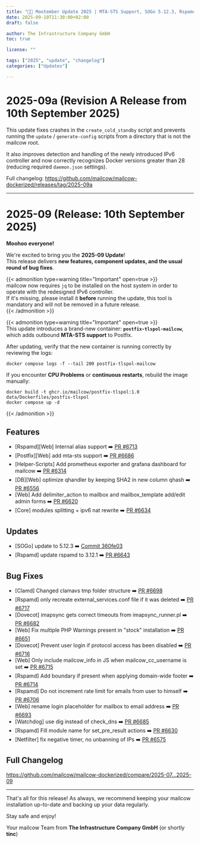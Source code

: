 ```yaml
---
title: "🍂🐄 Mootember Update 2025 | MTA-STS Support, SOGo 5.12.3, Rspamd 3.12.1, and More - Revision A"
date: 2025-09-10T11:30:00+02:00
draft: false

author: The Infrastructure Company GmbH
toc: true

license: ""

tags: ["2025", "update", "changelog"]
categories: ["Updates"]

---
```



# 2025-09a (Revision A Release from 10th September 2025)

This update fixes crashes in the `create_cold_standby` script and prevents running the `update` / `generate-config` scripts from a directory that is not the mailcow root.

It also improves detection and handling of the newly introduced IPv6 controller and now correctly recognizes Docker versions greater than 28 (reducing required `daemon.json` settings).

Full changelog:
https://github.com/mailcow/mailcow-dockerized/releases/tag/2025-09a

---

# 2025-09 (Release: 10th September 2025)

**Moohoo everyone!**

We're excited to bring you the **2025-09 Update**!  
This release delivers **new features, component updates, and the usual round of bug fixes**.  

{{< admonition type=warning title="Important" open=true >}}  
mailcow now requires `jq` to be installed on the host system in order to operate with the redesigned IPv6 controller.  
If it's missing, please install it **before** running the update, this tool is mandatory and will not be removed in a future release.  
{{< /admonition >}}

{{< admonition type=warning title="Important" open=true >}}  
This update introduces a brand-new container: **`postfix-tlspol-mailcow`**,  which adds outbound **MTA-STS support** to Postfix.    

After updating, verify that the new container is running correctly by  reviewing the logs:  
```
docker compose logs -f --tail 200 postfix-tlspol-mailcow
```

If you encounter **CPU Problems** or **continuous restarts**, rebuild the image manually:  
```
docker build -t ghcr.io/mailcow/postfix-tlspol:1.0 data/Dockerfiles/postfix-tlspol
docker compose up -d
```  
{{< /admonition >}}


## Features
- [Rspamd][Web] Internal alias support ➡️ [PR #6713](https://github.com/mailcow/mailcow-dockerized/pull/6713)
- [Postfix][Web] add mta-sts support ➡️ [PR #6686](https://github.com/mailcow/mailcow-dockerized/pull/6686)
- [Helper-Scripts] Add prometheus exporter and grafana dashboard for mailcow ➡️ [PR #6314](https://github.com/mailcow/mailcow-dockerized/pull/6314)
- [DB][Web] optimize qhandler by keeping SHA2 in new column qhash ➡️ [PR #6556](https://github.com/mailcow/mailcow-dockerized/pull/6556)
- [Web] Add delimiter_action to mailbox and mailbox_template add/edit admin forms ➡️ [PR #6620](https://github.com/mailcow/mailcow-dockerized/pull/6620)
- [Core] modules splitting + ipv6 nat rewrite ➡️ [PR #6634](https://github.com/mailcow/mailcow-dockerized/pull/6634)

## Updates
- [SOGo] update to 5.12.3 ➡️ [Commit 360fe03](https://github.com/mailcow/mailcow-dockerized/commit/360fe0349734098bd9da75841c8cd221fbf8c32f)
- [Rspamd] update rspamd to 3.12.1 ➡️ [PR #6643](https://github.com/mailcow/mailcow-dockerized/pull/6643)

## Bug Fixes
- [Clamd] Changed clamavs tmp folder structure ➡️ [PR #6698](https://github.com/mailcow/mailcow-dockerized/pull/6698)
- [Rspamd] only recreate external_services.conf file if it was deleted ➡️ [PR #6717](https://github.com/mailcow/mailcow-dockerized/pull/6717)
- [Dovecot] imapsync gets correct timeouts from imapsync_runner.pl ➡️ [PR #6682](https://github.com/mailcow/mailcow-dockerized/pull/6682)
- [Web] Fix multiple PHP Warnings present in "stock" installation ➡️ [PR #6651](https://github.com/mailcow/mailcow-dockerized/pull/6651)
- [Dovecot] Prevent user login if protocol access has been disabled ➡️ [PR #6716](https://github.com/mailcow/mailcow-dockerized/pull/6716)
- [Web] Only include mailcow_info in JS when mailcow_cc_username is set ➡️ [PR #6715](https://github.com/mailcow/mailcow-dockerized/pull/6715)
- [Rspamd] Add boundary if present when applying domain-wide footer ➡️ [PR #6714](https://github.com/mailcow/mailcow-dockerized/pull/6714)
- [Rspamd] Do not increment rate limit for emails from user to himself ➡️ [PR #6706](https://github.com/mailcow/mailcow-dockerized/pull/6706)
- [Web] rename login placeholder for mailbox to email address ➡️ [PR #6693](https://github.com/mailcow/mailcow-dockerized/pull/6693)
- [Watchdog] use dig instead of check_dns ➡️ [PR #6685](https://github.com/mailcow/mailcow-dockerized/pull/6685)
- [Rspamd] Fill module name for set_pre_result actions ➡️ [PR #6630](https://github.com/mailcow/mailcow-dockerized/pull/6630)
- [Netfilter] fix negative timer, no unbanning of IPs ➡️ [PR #6575](https://github.com/mailcow/mailcow-dockerized/pull/6575)


## Full Changelog
https://github.com/mailcow/mailcow-dockerized/compare/2025-07...2025-09

---


That's all for this release! As always, we recommend keeping your mailcow installation up-to-date and backing up your data regularly.

Stay safe and enjoy!

Your mailcow Team from **The Infrastructure Company GmbH** (or shortly **tinc**)

